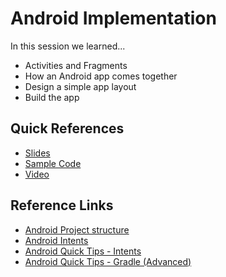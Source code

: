 # Android Implementation

In this session we learned...
- Activities and Fragments
- How an Android app comes together
- Design a simple app layout
- Build the app

## Quick References
- [Slides](https://drive.google.com/file/d/0B6Zn5yAYYQw7Zmg2ZG5MejNZWms/view?usp=sharing)
- [Sample Code](https://github.com/np-overflow/2015-sessions/blob/master/02%20--%20Basic%20Android%20Development/02.3%20Sample%20Code)
- [Video](https://youtu.be/RimcoWDKFOs)

## Reference Links
- [Android Project structure](http://developer.android.com/tools/projects/index.html)
- [Android Intents](https://developer.android.com/guide/components/intents-filters.html)
- [Android Quick Tips - Intents](https://futurestud.io/blog/android-quick-tips-7-intents/)
- [Android Quick Tips - Gradle (Advanced)](https://futurestud.io/blog/android-quick-tips-3-gradle/)
